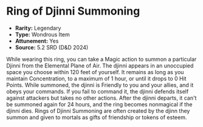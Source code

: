 # Ring of Djinni Summoning

- **Rarity:** Legendary
- **Type:** Wondrous Item
- **Attunement:** Yes
- **Source:** 5.2 SRD (D&D 2024)

While wearing this ring, you can take a Magic action to summon a particular Djinni from the Elemental Plane of Air. The djinni appears in an unoccupied space you choose within 120 feet of yourself. It remains as long as you maintain Concentration, to a maximum of 1 hour, or until it drops to 0 Hit Points. While summoned, the djinni is Friendly to you and your allies, and it obeys your commands. If you fail to command it, the djinni defends itself against attackers but takes no other actions. After the djinni departs, it can't be summoned again for 24 hours, and the ring becomes nonmagical if the djinni dies. Rings of Djinni Summoning are often created by the djinn they summon and given to mortals as gifts of friendship or tokens of esteem.
